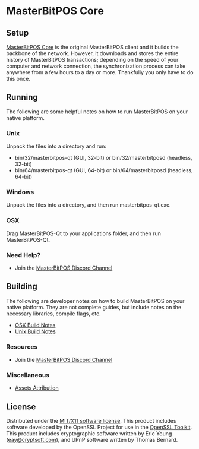 MasterBitPOS Core
=====================

Setup
---------------------
[MasterBitPOS Core](http://masterbitposcoin.io) is the original MasterBitPOS client and it builds the backbone of the network. However, it downloads and stores the entire history of MasterBitPOS transactions; depending on the speed of your computer and network connection, the synchronization process can take anywhere from a few hours to a day or more. Thankfully you only have to do this once.

Running
---------------------
The following are some helpful notes on how to run MasterBitPOS on your native platform.

### Unix

Unpack the files into a directory and run:

- bin/32/masterbitpos-qt (GUI, 32-bit) or bin/32/masterbitposd (headless, 32-bit)
- bin/64/masterbitpos-qt (GUI, 64-bit) or bin/64/masterbitposd (headless, 64-bit)

### Windows

Unpack the files into a directory, and then run masterbitpos-qt.exe.

### OSX

Drag MasterBitPOS-Qt to your applications folder, and then run MasterBitPOS-Qt.

### Need Help?

* Join the [MasterBitPOS Discord Channel](https://discord.gg/zQMrU3s)

Building
---------------------
The following are developer notes on how to build MasterBitPOS on your native platform. They are not complete guides, but include notes on the necessary libraries, compile flags, etc.

- [OSX Build Notes](build-osx.md)
- [Unix Build Notes](build-unix.md)

### Resources

* Join the [MasterBitPOS Discord Channel](https://discord.gg/uMHKEm2)

### Miscellaneous
- [Assets Attribution](assets-attribution.md)

License
---------------------
Distributed under the [MIT/X11 software license](http://www.opensource.org/licenses/mit-license.php).
This product includes software developed by the OpenSSL Project for use in the [OpenSSL Toolkit](https://www.openssl.org/). This product includes
cryptographic software written by Eric Young ([eay@cryptsoft.com](mailto:eay@cryptsoft.com)), and UPnP software written by Thomas Bernard.
